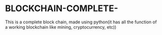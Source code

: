 # BLOCKCHAIN-COMPLETE-
This is a complete block chain, made using python(it has all the function of a working blockchain like mining, cryptocurrency, etc))
